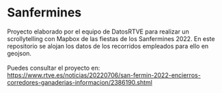 # Sanfermines
Proyecto elaborado por el equipo de DatosRTVE para realizar un scrollytelling con Mapbox de las fiestas de los Sanfermines 2022. En este repositorio se alojan los datos de los recorridos empleados para ello en geojson.
<br><br>Puedes consultar el proyecto en: https://www.rtve.es/noticias/20220706/san-fermin-2022-encierros-corredores-ganaderias-informacion/2386190.shtml
